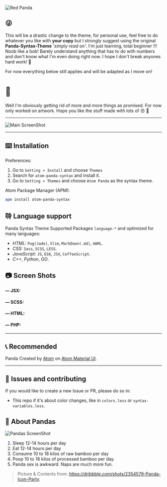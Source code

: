 ![Red Panda](red-panda-syntax/screenshots/red-panda-basf.png)

## 😜

This will be a drastic change to the theme, for personal use, feel free to do whatever you like with **your copy** but I strongly suggest using the original **Panda-Syntax-Theme** *'simply read on'*. I'm just learning, total beginner !!! Noob like a bob! Barely understand anything that has to do with numbers and don't know what I'm even doing right now. I hope I don't break anyones hard work! 🤡

For now everything below still applies and will be adapted as I move on!


# 👹

Well I'm obviously getting rid of more and more things as promised. For now only worked on artwork. Hope you like the stuff made with lots of 😍 💝

---
![Main ScreenShot](red-panda-syntax/screenshots/red-panda-sq.png)

---

## ⌨️ Installation
Preferences:

1. Go to `Setting > Install` and choose `Themes`
2. Search for `atom-panda-syntax` and install it.
3. Go to `Setting > Themes` and choose `Atom Panda` as the syntax theme.


Atom Package Manager (APM):
```bash
apm install atom-panda-syntax
```

## 唥 Language support
Panda Syntax Theme Supported Packages `language-*` and optimized for many languages:
* _HTML:_ `Pug(Jade)`, `Slim`, `MarkDown(.md)`, `HAML`.
* _CSS:_ `Sass`, `SCSS`, `LESS`.
* _JavaScript:_ `JS`, `ES6`, `JSX`, `CoffeeScript`.
* _C++_, _Python_, _GO_.

## 📷 Screen Shots
#### — JSX:

#### — SCSS:

#### — HTML:

#### — PHP:

---

## 📞 Recommended
Panda Created by [Atom](http://atom.io) on [Atom Material UI](https://atom.io/themes/atom-material-ui).

---

## 🐛 Issues and contributing
If you would like to create a new Issue or PR, please do so in:
* This repo if it's about color changes, like in `colors.less` or `syntax-variables.less`.

## 🐼 About Pandas
![Pandas ScreenShot](https://raw.githubusercontent.com/siamak/atom-panda-syntax/master/screenshots/pandas.png)

1. Sleep 12-14 hours per day
2. Eat 12-14 hours per day
3. Consume 10 to 18 kilos of raw bamboo per day
4. Poop 10 to 18 kilos of processed bamboo per day.
5. Panda sex is awkward. Naps are much more fun.

> Picture & Contents from: https://dribbble.com/shots/2354579-Panda-Icon-Party.
